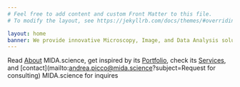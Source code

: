```yaml
---
# Feel free to add content and custom Front Matter to this file.
# To modify the layout, see https://jekyllrb.com/docs/themes/#overriding-theme-defaults

layout: home
banner: We provide innovative Microscopy, Image, and Data Analysis solutions for Science.
---
```


Read [About](/about/) MIDA.science, 
get inspired by its [Portfolio](/portfolio/), 
check its [Services](/services/), 
and [contact](mailto:andrea.picco@mida.science?subject=Request for consulting) MIDA.science for inquires

